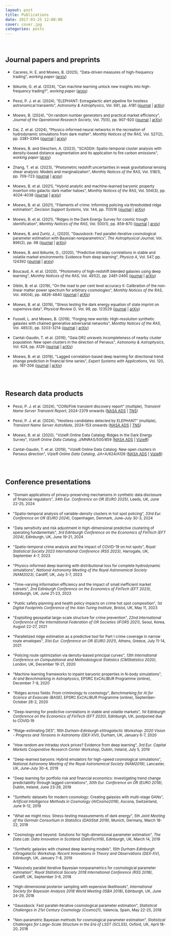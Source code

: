 ```yaml
---
layout: post
title: Publications
date: 2017-03-25 12:00:00
cover: cover.jpg
categories: posts
---
```


<br>

## Journal papers and preprints

* <small>Caceres, H. E. and Moews, B. (2025), "Data-driven measures of high-frequency trading", _working paper_ ([arxiv](https://arxiv.org/abs/2410.22519))</small>

* <small>Ibikunle, G. et al. (2024), "Can machine learning unlock new insights into high-frequency trading?", _working paper_ ([arxiv](https://arxiv.org/abs/2405.08101))</small>

* <small>Pessi, P. J. et al. (2024), "ELEPHANT: Extragalactic alert pipeline for hostless astronomical transients", _Astronomy & Astrophysics_, Vol. 691, pp. A181 ([journal](https://doi.org/10.1051/0004-6361/202450535 ) | [arXiv](https://arxiv.org/abs/2404.18165))</small>

* <small>Moews, B. (2024), "On random number generators and practical market efficiency", _Journal of the Operational Research Society_, Vol. 75(5), pp. 907-920 ([journal](https://doi.org/10.1080/01605682.2023.2219292) | [arXiv](https://arxiv.org/abs/2305.17419))</small>

* <small>Dai, Z. et al. (2024), "Physics-informed neural networks in the recreation of hydrodynamic simulations from dark matter", _Monthly Notices of the RAS_, Vol. 527(2), pp. 3381-3394 ([journal](https://doi.org/10.1093/mnras/stad3394) | [arxiv](https://arxiv.org/abs/2303.14090))</small>

* <small>Moews, B. and Gieschen, A. (2023), "SCADDA: Spatio-temporal cluster analysis with density-based distance augmentation and its application to fire carbon emissions", _working paper_ ([arxiv](https://arxiv.org/abs/2311.04290))</small>

* <small>Zhang, T. et al. (2023), "Photometric redshift uncertainties in weak gravitational lensing shear analysis: Models and marginalization", _Monthly Notices of the RAS_, Vol. 518(1), pp. 709-723 ([journal](https://doi.org/10.1093/mnras/stac3090) | [arxiv](https://arxiv.org/abs/2206.10169))</small>

* <small>Moews, B. et al. (2021), "Hybrid analytic and machine-learned baryonic property insertion into galactic dark matter haloes", _Monthly Notices of the RAS_, Vol. 504(3), pp. 4024-4038 ([journal](https://doi.org/10.1093/mnras/stab1120) | [arxiv](https://arxiv.org/abs/2012.05820))</small>

* <small>Moews, B. et al. (2021), "Filaments of crime: Informing policing via thresholded ridge estimation", _Decision Support Systems_, Vol. 144, pp. 113518 ([journal](https://doi.org/10.1016/j.dss.2021.113518) | [arXiv](https://arxiv.org/abs/1907.03206))</small>

* <small>Moews, B. et al. (2021), "Ridges in the Dark Energy Survey for cosmic trough identification", _Monthly Notices of the RAS_, Vol. 500(1), pp. 859-870 ([journal](https://doi.org/10.1093/mnras/staa3204) | [arxiv](https://arxiv.org/abs/2005.08583))</small>

* <small>Moews, B. and Zuntz, J., (2020), "Gaussbock: Fast parallel-iterative cosmological parameter estimation with Bayesian nonparametrics", _The Astrophysical Journal_, Vol. 896(2), pp. 98 ([journal](https://doi.org/10.3847%2F1538-4357%2Fab93cb) | [arXiv](https://arxiv.org/abs/1905.09800))</small>

* <small>Moews, B. and Ibikunle, G., (2020), "Predictive intraday correlations in stable and volatile market environments: Evidence from deep learning", _Physica A_, Vol. 547, pp. 124392 ([journal](https://doi.org/10.1016/j.physa.2020.124392) | [arxiv](https://arxiv.org/abs/2002.10385))</small>

* <small>Boucaud, A. et al. (2020), "Photometry of high-redshift blended galaxies using deep learning", _Monthly Notices of the RAS_, Vol. 491(2), pp. 2481-2495 ([journal](https://doi.org/10.1093/mnras/stz3056) | [arXiv](https://arxiv.org/abs/1905.01324))</small>

* <small>Giblin, B. et al. (2019), "On the road to per cent level accuracy II: Calibration of the non-linear matter power spectrum for arbitrary cosmologies", _Monthly Notices of the RAS_, Vol. 490(4), pp. 4826-4840 ([journal](https://doi.org/10.1093/mnras/stz2659) | [arXiv](https://arxiv.org/abs/1906.02742))</small>

* <small>Moews, B. et al. (2019), "Stress testing the dark energy equation of state imprint on supernova data", _Physical Review D_, Vol. 99, pp. 123529 ([journal](https://doi.org/10.1103/PhysRevD.99.123529) | [arXiv](https://arxiv.org/abs/1812.09786))</small>

* <small>Fussell, L. and Moews, B. (2019), "Forging new worlds: High-resolution synthetic galaxies with chained generative adversarial networks", _Monthly Notices of the RAS_, Vol. 485(3), pp. 3203-3214 ([journal](https://doi.org/10.1093/mnras/stz602) | [arXiv](https://arxiv.org/abs/1811.03081))</small>

* <small>Cantat-Gaudin, T. et al. (2019), "Gaia DR2 unravels incompleteness of nearby cluster population: New open clusters in the direction of Perseus", _Astronomy & Astrophysics_, Vol. 624, pp. A126 ([journal](https://doi.org/10.1051/0004-6361/201834453) | [arXiv](https://arxiv.org/abs/1810.05494))</small>

* <small>Moews, B. et al. (2019), "Lagged correlation-based deep learning for directional trend change prediction in financial time series", _Expert Systems with Applications_, Vol. 120, pp. 197-206 ([journal](https://doi.org/10.1016/j.eswa.2018.11.027) | [arXiv](https://arxiv.org/abs/1811.11287))</small>

<div style="height:25px;font-size:1px;">&nbsp;</div>

## Research data products

* <small> Pessi, P. J. et al. (2024), "COIN/Fink transient discovery report" (multiple), _Transient Name Server Transient Report_, 2024-2379 onwards ([NASA ADS](https://ui.adsabs.harvard.edu/search/q=abs%3A%22Fink%20Transient%20Discovery%20Report%22&sort=date%20desc%2C%20bibcode%20desc&p_=0) | [TNS](https://www.wis-tns.org/ads/TNSTR-2024-2379))</small>

* <small>Pessi, P. J. et al. (2024), "Hostless candidates detected by ELEPHANT" (multiple), _Transient Name Server AstroNote_, 2024-153 onwards ([NASA ADS](https://ui.adsabs.harvard.edu/search/q=abs%3A%22Hostless%20candidates%20detected%20by%20ELEPHANT%22&sort=date%20desc%2C%20bibcode%20desc&p_=0) | [TNS](https://www.wis-tns.org/astronotes/astronote/2024-153))</small>

* <small>Moews, B. et al. (2020), "VizieR Online Data Catalog: Ridges in the Dark Energy Survey", _VizieR Online Data Catalog_, J/MNRAS/500/859 ([NASA ADS](https://ui.adsabs.harvard.edu/abs/2020yCat..75000859M/abstract) | [VizieR](https://cdsarc.cds.unistra.fr/viz-bin/cat/J/MNRAS/500/859))</small>

* <small>Cantat-Gaudin, T. et al. (2019), "VizieR Online Data Catalog: New open clusters in Perseus direction", _VizieR Online Data Catalog_, J/A+A/624/A126 ([NASA ADS](https://ui.adsabs.harvard.edu/abs/2019yCat..36240126C/abstract) | [VizieR](https://cdsarc.cds.unistra.fr/viz-bin/cat/J/A+A/624/A126))</small>

<!--
REMOVE CONFERENCES
-->

<div style="height:25px;font-size:1px;">&nbsp;</div>

## Conference presentations

* <small>"Domain applications of privacy-preserving mechanisms in synthetic data disclosure of financial regulators", _34th Eur. Conference on OR (EURO 2025)_, Leeds, UK, June 22-25, 2024</small>

* <small>"Spatio-temporal analysis of variable-density clusters in hot spot policing", _33rd Eur. Conference on OR (EURO 2024)_, Copenhagen, Denmark, June-July 30-3, 2024</small>

* <small>"Data sensitivity and risk adjustment in high-dimensional predictive clustering of operating fundamentals", _3rd Edinburgh Conference on the Economics of FinTech (EFT 2024)_, Edinburgh, UK, June 19-21, 2024</small>

* <small>"Spatio-temporal crime analysis and the impact of COVID-19 on hot spots", _Royal Statistical Society 2023 International Conference (RSS 2023)_, Harrogate, UK, September 4-7, 2023</small>

* <small>"Physics-informed deep learning with distributional loss for complete hydrodynamic simulations", _National Astronomy Meeting of the Royal Astronomical Society (NAM2023)_, Cardiff, UK, July 3-7, 2023</small>

* <small>"Time-varying information efficiency and the impact of small inefficient market subsets", _2nd Edinburgh Conference on the Economics of FinTech (EFT 2023)_, Edinburgh, UK, June 21-23, 2023</small>

* <small>"Public safety planning and health policy impacts on crime hot spot composition", _1st Digital Footprints Conference of the Alan Turing Institute_, Bristol, UK, May 11, 2023</small> <!--Poster-->

* <small>"Exploiting geospatial large-scale structure for crime prevention", _22nd International Conference of the International Federation of OR Societies (IFORS 2021)_, Seoul, Korea, August 22-27, 2021</small>

* <small>"Parallelized ridge estimation as a predictive tool for Part I crime coverage in narrow route envelopes", _31st Eur. Conference on OR (EURO 2021)_, Athens, Greece, July 11-14, 2021</small>

* <small>"Policing route optimization via density-based principal curves", _13th International Conference on Computational and Methodological Statistics (CMStatistics 2020)_, London, UK, December 19-21, 2020</small>

* <small>"Machine learning frameworks to inpaint baryonic properties in N-body simulations", _AI and Benchmarking in Astrophysics_, EPSRC ExCALIBUR Programme (online), December 7-8, 2020</small>

* <small>"Ridges across fields: From criminology to cosmology", _Benchmarking for AI for Science at Exascale (BASE)_, EPSRC ExCALIBUR Programme (online), September-October 28-2, 2020</small>

* <small>"Deep-learning for predictive correlations in stable and volatile markets", _1st Edinburgh Conference on the Economics of FinTech (EFT 2020)_, Edinburgh, UK, postponed due to COVID‑19</small>

* <small>"Ridge-estimating DES", _16th Durham-Edinburgh eXtragalactic Workshop: 2020 Vision - Progress and Tensions in Astronomy (DEX-XVI)_, Durham, UK, January 6-7, 2020</small>

* <small>"How random are intraday stock prices? Evidence from deep learning", _3rd Eur. Capital Markets Cooperative Research Center Workshop_, Dublin, Ireland, July 5, 2019</small>

* <small>"Deep-learned baryons: Hybrid emulators for high-speed cosmological simulations", _National Astronomy Meeting of the Royal Astronomical Society (NAM2019)_, Lancaster, UK, June-July 30-4, 2019</small>

* <small>"Deep learning for portfolio risk and financial economics: Investigating trend change predictability through lagged correlations", _30th Eur. Conference on OR (EURO 2019)_, Dublin, Ireland, June 23-26, 2019</small>

* <small>"Synthetic datasets for modern cosmology: Creating galaxies with multi-stage GANs", _Artificial Intelligence Methods in Cosmology (AICosmo2019)_, Ascona, Switzerland, June 9-12, 2019</small>

* <small>"What we might miss: Stress-testing measurements of dark energy", _5th Joint Meeting of the German Consortium in Statistics (DAGStat 2019)_, Munich, Germany, March 18-22, 2019</small>

* <small>"Cosmology and beyond: Solutions for high-dimensional parameter estimation", _The Data Lab: Data Innovation in Scotland (DataTech19)_, Edinburgh, UK, March 14, 2019</small>

* <small>"Synthetic galaxies with chained deep learning models", _15th Durham-Edinburgh eXtragalactic Workshop: Recent Innovations in Theory and Observations (DEX-XV)_, Edinburgh, UK, January 7-8, 2019</small>

* <small>"Massively parallel iterative Bayesian nonparametrics for cosmological parameter estimation", _Royal Statistical Society 2018 International Conference (RSS 2018)_, Cardiff, UK, September 3-6, 2018</small>

* <small>"High-dimensional posterior sampling with expensive likelihoods", _International Society for Bayesian Analysis 2018 World Meeting (ISBA 2018)_, Edinburgh, UK, June 24-29, 2018</small>

* <small>"Gaussbock: Fast parallel-iterative cosmological parameter estimation", _Statistical Challenges in 21st Century Cosmology (Cosmo21)_, Valencia, Spain, May 22-25, 2018</small> <!--Poster-->

* <small>"Non-parametric Bayesian methods for cosmological parameter estimation", _Statistical Challenges for Large-Scale Structure in the Era of LSST (SCLSS)_, Oxford, UK, April 18-20, 2018</small>

<br>
